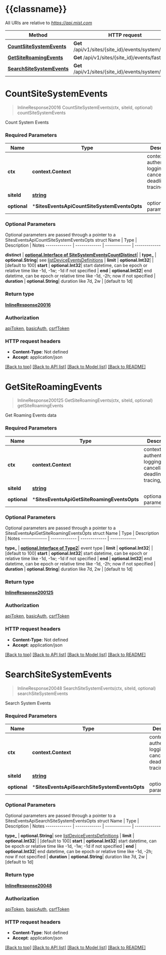 # {{classname}}

All URIs are relative to *https://api.mist.com*

Method | HTTP request | Description
------------- | ------------- | -------------
[**CountSiteSystemEvents**](SitesEventsApi.md#CountSiteSystemEvents) | **Get** /api/v1/sites/{site_id}/events/system/count | countSiteSystemEvents
[**GetSiteRoamingEvents**](SitesEventsApi.md#GetSiteRoamingEvents) | **Get** /api/v1/sites/{site_id}/events/fast_roam | getSiteRoamingEvents
[**SearchSiteSystemEvents**](SitesEventsApi.md#SearchSiteSystemEvents) | **Get** /api/v1/sites/{site_id}/events/system/search | searchSiteSystemEvents

# **CountSiteSystemEvents**
> InlineResponse20016 CountSiteSystemEvents(ctx, siteId, optional)
countSiteSystemEvents

Count System Events

### Required Parameters

Name | Type | Description  | Notes
------------- | ------------- | ------------- | -------------
 **ctx** | **context.Context** | context for authentication, logging, cancellation, deadlines, tracing, etc.
  **siteId** | [**string**](.md)|  | 
 **optional** | ***SitesEventsApiCountSiteSystemEventsOpts** | optional parameters | nil if no parameters

### Optional Parameters
Optional parameters are passed through a pointer to a SitesEventsApiCountSiteSystemEventsOpts struct
Name | Type | Description  | Notes
------------- | ------------- | ------------- | -------------

 **distinct** | [**optional.Interface of SiteSystemEventsCountDistinct**](.md)|  | 
 **type_** | **optional.String**| see [listDeviceEventsDefinitions]($e/Constants%20Events/listDeviceEventsDefinitions) | 
 **limit** | **optional.Int32**|  | [default to 100]
 **start** | **optional.Int32**| start datetime, can be epoch or relative time like -1d, -1w; -1d if not specified | 
 **end** | **optional.Int32**| end datetime, can be epoch or relative time like -1d, -2h; now if not specified | 
 **duration** | **optional.String**| duration like 7d, 2w | [default to 1d]

### Return type

[**InlineResponse20016**](inline_response_200_16.md)

### Authorization

[apiToken](../README.md#apiToken), [basicAuth](../README.md#basicAuth), [csrfToken](../README.md#csrfToken)

### HTTP request headers

 - **Content-Type**: Not defined
 - **Accept**: application/json

[[Back to top]](#) [[Back to API list]](../README.md#documentation-for-api-endpoints) [[Back to Model list]](../README.md#documentation-for-models) [[Back to README]](../README.md)

# **GetSiteRoamingEvents**
> InlineResponse200125 GetSiteRoamingEvents(ctx, siteId, optional)
getSiteRoamingEvents

Get Roaming Events data

### Required Parameters

Name | Type | Description  | Notes
------------- | ------------- | ------------- | -------------
 **ctx** | **context.Context** | context for authentication, logging, cancellation, deadlines, tracing, etc.
  **siteId** | [**string**](.md)|  | 
 **optional** | ***SitesEventsApiGetSiteRoamingEventsOpts** | optional parameters | nil if no parameters

### Optional Parameters
Optional parameters are passed through a pointer to a SitesEventsApiGetSiteRoamingEventsOpts struct
Name | Type | Description  | Notes
------------- | ------------- | ------------- | -------------

 **type_** | [**optional.Interface of Type2**](.md)| event type | 
 **limit** | **optional.Int32**|  | [default to 100]
 **start** | **optional.Int32**| start datetime, can be epoch or relative time like -1d, -1w; -1d if not specified | 
 **end** | **optional.Int32**| end datetime, can be epoch or relative time like -1d, -2h; now if not specified | 
 **duration** | **optional.String**| duration like 7d, 2w | [default to 1d]

### Return type

[**InlineResponse200125**](inline_response_200_125.md)

### Authorization

[apiToken](../README.md#apiToken), [basicAuth](../README.md#basicAuth), [csrfToken](../README.md#csrfToken)

### HTTP request headers

 - **Content-Type**: Not defined
 - **Accept**: application/json

[[Back to top]](#) [[Back to API list]](../README.md#documentation-for-api-endpoints) [[Back to Model list]](../README.md#documentation-for-models) [[Back to README]](../README.md)

# **SearchSiteSystemEvents**
> InlineResponse20048 SearchSiteSystemEvents(ctx, siteId, optional)
searchSiteSystemEvents

Search System Events

### Required Parameters

Name | Type | Description  | Notes
------------- | ------------- | ------------- | -------------
 **ctx** | **context.Context** | context for authentication, logging, cancellation, deadlines, tracing, etc.
  **siteId** | [**string**](.md)|  | 
 **optional** | ***SitesEventsApiSearchSiteSystemEventsOpts** | optional parameters | nil if no parameters

### Optional Parameters
Optional parameters are passed through a pointer to a SitesEventsApiSearchSiteSystemEventsOpts struct
Name | Type | Description  | Notes
------------- | ------------- | ------------- | -------------

 **type_** | **optional.String**| see [listDeviceEventsDefinitions]($e/Constants%20Events/listDeviceEventsDefinitions) | 
 **limit** | **optional.Int32**|  | [default to 100]
 **start** | **optional.Int32**| start datetime, can be epoch or relative time like -1d, -1w; -1d if not specified | 
 **end** | **optional.Int32**| end datetime, can be epoch or relative time like -1d, -2h; now if not specified | 
 **duration** | **optional.String**| duration like 7d, 2w | [default to 1d]

### Return type

[**InlineResponse20048**](inline_response_200_48.md)

### Authorization

[apiToken](../README.md#apiToken), [basicAuth](../README.md#basicAuth), [csrfToken](../README.md#csrfToken)

### HTTP request headers

 - **Content-Type**: Not defined
 - **Accept**: application/json

[[Back to top]](#) [[Back to API list]](../README.md#documentation-for-api-endpoints) [[Back to Model list]](../README.md#documentation-for-models) [[Back to README]](../README.md)

